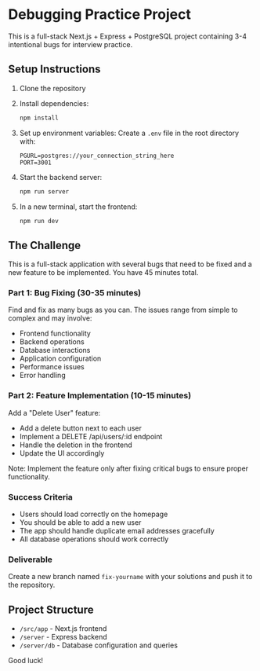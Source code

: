 # Debugging Practice Project

This is a full-stack Next.js + Express + PostgreSQL project containing 3-4 intentional bugs for interview practice.

## Setup Instructions

1. Clone the repository
2. Install dependencies:
   ```bash
   npm install
   ```
3. Set up environment variables:
   Create a `.env` file in the root directory with:
   ```
   PGURL=postgres://your_connection_string_here
   PORT=3001
   ```

4. Start the backend server:
   ```bash
   npm run server
   ```

5. In a new terminal, start the frontend:
   ```bash
   npm run dev
   ```

## The Challenge

This is a full-stack application with several bugs that need to be fixed and a new feature to be implemented. You have 45 minutes total.

### Part 1: Bug Fixing (30-35 minutes)
Find and fix as many bugs as you can. The issues range from simple to complex and may involve:
- Frontend functionality
- Backend operations
- Database interactions
- Application configuration
- Performance issues
- Error handling

### Part 2: Feature Implementation (10-15 minutes)
Add a "Delete User" feature:
- Add a delete button next to each user
- Implement a DELETE /api/users/:id endpoint
- Handle the deletion in the frontend
- Update the UI accordingly

Note: Implement the feature only after fixing critical bugs to ensure proper functionality.

### Success Criteria
- Users should load correctly on the homepage
- You should be able to add a new user
- The app should handle duplicate email addresses gracefully
- All database operations should work correctly

### Deliverable
Create a new branch named `fix-yourname` with your solutions and push it to the repository.

## Project Structure
- `/src/app` - Next.js frontend
- `/server` - Express backend
- `/server/db` - Database configuration and queries

Good luck!
